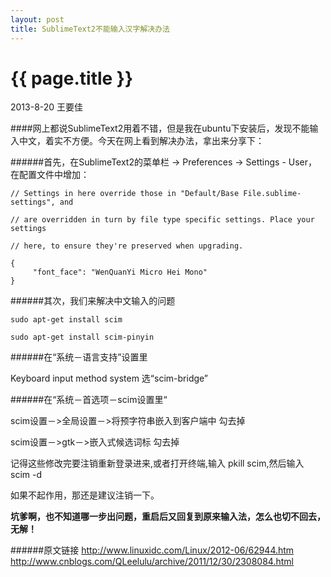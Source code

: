 ```yaml
---
layout: post
title: SublimeText2不能输入汉字解决办法
---
```


{{ page.title }}
================

<p class="meta">2013-8-20 王要佳</p>

####网上都说SublimeText2用着不错，但是我在ubuntu下安装后，发现不能输入中文，着实不方便。今天在网上看到解决办法，拿出来分享下：


######首先，在SublimeText2的菜单栏 -> Preferences -> Settings - User，在配置文件中增加：

    // Settings in here override those in "Default/Base File.sublime-settings", and

    // are overridden in turn by file type specific settings. Place your settings

    // here, to ensure they're preserved when upgrading.

    {
         "font_face": "WenQuanYi Micro Hei Mono"
    }


######其次，我们来解决中文输入的问题

    sudo apt-get install scim

    sudo apt-get install scim-pinyin

######在“系统－语言支持”设置里

Keyboard input method system 选“scim-bridge”

######在“系统－首选项－scim设置里“ 

scim设置－>全局设置－>将预字符串嵌入到客户端中 勾去掉

scim设置－>gtk－>嵌入式候选词标 勾去掉

记得这些修改完要注销重新登录进来,或者打开终端,输入 pkill scim,然后输入 scim -d

如果不起作用，那还是建议注销一下。

**坑爹啊，也不知道哪一步出问题，重启后又回复到原来输入法，怎么也切不回去，无解！**

######原文链接
<http://www.linuxidc.com/Linux/2012-06/62944.htm>
<http://www.cnblogs.com/QLeelulu/archive/2011/12/30/2308084.html>
